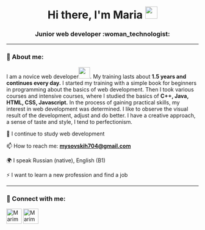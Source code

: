 <h1 align="center">Hi there, I'm Maria
<img src="https://github.com/blackcater/blackcater/raw/main/images/Hi.gif" height="32"/>
</h1>
<h3 align="center">Junior web developer :woman_technologist:</h3>

---

### 📝 About me:
I am a novice web developer<img src="https://media.giphy.com/media/WUlplcMpOCEmTGBtBW/giphy.gif" width="30px">. My training lasts about **1.5 years and continues every day.** I started my training with a simple book for beginners in programming about the basics of web development. Then I took various courses and intensive courses, where I studied the basics of **C++, Java, HTML, CSS, Javascript.** In the process of gaining practical skills, my interest in web development was determined. I like to observe the visual result of the development, adjust and do better. I have a creative approach, a sense of taste and style, I tend to perfectionism.

:telescope: I continue to study web development

📫 How to reach me: **mysovskih704@gmail.com**

🌍 I speak Russian (native), English (B1)

:zap: I want to learn a new profession and find a job

---

### 🤝 Connect with me:

<p align="left">
<a href="https://t.me/mari_mys" target="blank"><img align="center" src="https://raw.githubusercontent.com/daniilshat/daniilshat/2d7eafe5250314b3d422c86b35de062e0f1f5178/icons/Telegram.svg" height="40" width="40" alt="Marimys72"/></a>
<a href="https://vk.com/mari_mys" target="blank"><img align="center" src="https://cdn-icons-png.flaticon.com/512/145/145813.png" width="40" height="40" alt="Marimys72"/></a>


